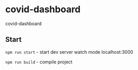# covid-dashboard
covid-dashboard
## Start
```npm run start``` - start dev server watch mode localhost:3000 

```npm run build``` - compile project

